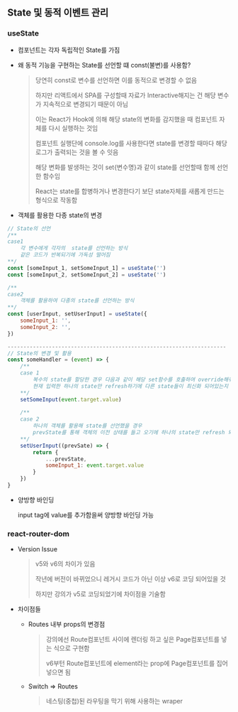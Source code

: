 ## State 및 동적 이벤트 관리



### useState

- 컴포넌트는 각자 독립적인 State를 가짐

- 왜 동적 기능을 구현하는 State를 선언할 떄 const(불변)를 사용함?

  > 당연히 const로 변수를 선언하면 이를 동적으로 변경할 수 없음
  >
  > 하지만 리액트에서 SPA를 구성할때 자료가 Interactive해지는 건 해당 변수가 지속적으로 변경되기 때문이 아님
  >
  > 이는 React가 Hook에 의해 해당 state의 변화를 감지했을 때 컴포넌트 자체를 다시 실행하는 것임
  >
  >  컴포넌트 실행단에 console.log를 사용한다면 state를 변경할 때마다 해당 로그가 출력되는 것을 볼 수 잇음
  >
  > 해당 변화를 발생하는 것이 set{변수명}과 같이 state를 선언할때 함께 선언한 함수임
  >
  > React는 state를 합병하거나 변경한다기 보단 state자체를 새롭게 만드는 형식으로 작동함

- 객체를 활용한 다종 state의 변경

```javascript
// State의 선언
/** 
case1 
    각 변수에게 각자의  state를 선언하는 방식
    같은 코드가 반복되기에 가독성 떨어짐
**/
const [someInput_1, setSomeInput_1] = useState('')
const [someInput_2, setSomeInput_2] = useState('')

/**
case2 
	객체를 활용하여 다종의 state를 선언하는 방식
**/
const [userInput, setUserInput] = useState({
    someInput_1: '',
    someInput_2: '',
})

---------------------------------------------------------------------
// State의 변경 및 활용
const someHandler = (event) => {
    /**
    case 1
    	복수의 state를 할당한 경우 다음과 같이 해당 set함수를 호출하여 override해줘야함
    	현재 입력한 하나의 state만 refresh하기에 다른 state들이 최신화 되어있는지 장담할 수 없음
    **/
    setSomeInput(event.target.value) 
    
    /**
    case 2
    	하나의 객체를 활용해 state를 선언했을 경우
    	prevState를 통해 객체의 이전 상태를 들고 오기에 하나의 state만 refresh 되더라도 모든 변수의 최신화를 보장 가능
    **/
    setUserInput((prevSate) => {
        return {
            ...prevState,
            someInput_1: event.target.value
        }
    })
}
```



- 양방향 바인딩

  input tag에 value를 추가함을써 양방향 바인딩 가능




### react-router-dom

- Version Issue

  > v5와 v6의 차이가 있음
  >
  > 작년에 버전이 바뀌었으니 레거시 코드가 아닌 이상 v6로 코딩 되어있을 것
  >
  > 하지만 강의가 v5로 코딩되었기에 차이점을 기술함

- 차이점들

  - Routes 내부 props의 변경점

    > 강의에선 Route컴포넌트 사이에 렌더링 하고 싶은 Page컴포넌트를 넣는 식으로 구현함
    >
    > v6부턴 Route컴포넌트에 element라는 prop에 Page컴포넌트를 집어 넣으면 됨

  - Switch => Routes

    > 네스팅(중첩)된 라우팅을 막기 위해 사용하는 wraper 

